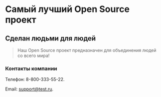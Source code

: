 # Самый лучший Open Source проект

## Сделан людьми для людей

> Наш Open Source проект предназначен для объединения людей со всего мира!

### Контакты компании

Телефон: 8-800-333-55-22.

Email: support@test.ru.
